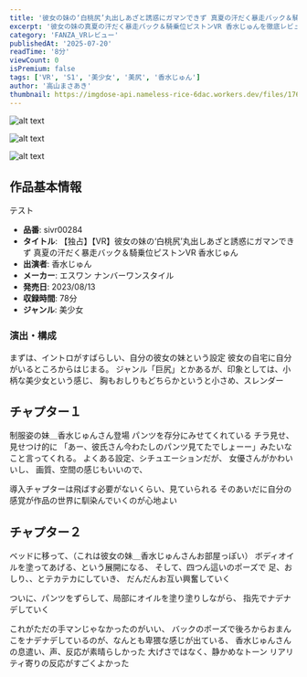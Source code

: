 ```yaml
---
title: '彼女の妹の‘白桃尻’丸出しあざと誘惑にガマンできず 真夏の汗だく暴走バック＆騎乗位ピストンVR 香水じゅん'
excerpt: '彼女の妹の真夏の汗だく暴走バック＆騎乗位ピストンVR 香水じゅんを徹底レビュー'
category: 'FANZA_VRレビュー'
publishedAt: '2025-07-20'
readTime: '8分'
viewCount: 0
isPremium: false
tags: ['VR', 'S1', '美少女', '美尻', '香水じゅん']
author: '高山まさあき'
thumbnail: https://imgdose-api.nameless-rice-6dac.workers.dev/files/1760156472182-136148cb-77e7-4998-8f3c-c9f3f1cf0489.webp
---
```


![alt text](https://imgdose-api.nameless-rice-6dac.workers.dev/files/1760156472182-136148cb-77e7-4998-8f3c-c9f3f1cf0489.webp)

![alt text](https://imgdose-api.nameless-rice-6dac.workers.dev/files/1760156470074-d752c43c-ca95-48be-84e2-4f24f6a3b423.webp)

![alt text](https://imgdose-api.nameless-rice-6dac.workers.dev/files/1760156473708-4bc13928-9802-4980-88de-51ae64a34537.webp)

## 作品基本情報

テスト

- **品番**: sivr00284
- **タイトル**: 【独占】【VR】彼女の妹の‘白桃尻’丸出しあざと誘惑にガマンできず 真夏の汗だく暴走バック＆騎乗位ピストンVR 香水じゅん
- **出演者**:   香水じゅん
- **メーカー**: エスワン ナンバーワンスタイル
- **発売日**:   2023/08/13
- **収録時間**: 	78分
- **ジャンル**: 美少女

### 演出・構成
まずは、イントロがすばらしい、自分の彼女の妹という設定
彼女の自宅に自分がいるところからはじまる。
ジャンル「巨尻」とかあるが、印象としては、小柄な美少女という感じ、
胸もおしりもどちらかというと小さめ、スレンダー

## チャプター１
制服姿の妹＿香水じゅんさん登場
パンツを存分にみせてくれている
チラ見せ、見せつけ的に
「あー、彼氏さん今わたしのパンツ見てたでしょーー」みたいなこと言ってくれる。
よくある設定、シチュエーションだが、
女優さんがかわいいし、
画質、空間の感じもいいので、

導入チャプターは飛ばす必要がないくらい、見ていられる
そのあいだに自分の感覚が作品の世界に馴染んでいくのが心地よい


## チャプター２

ベッドに移って、（これは彼女の妹＿香水じゅんさんお部屋っぽい）
ボディオイルを塗ってあげる、という展開になる、
そして、四つん這いのポーズで
足、おしり、、とテカテカにしていき、
だんだんお互い興奮していく

ついに、パンツをずらして、局部にオイルを塗り塗りしながら、
指先でナデナデしていく

これがただの手マンじゃなかったのがいい、
バックのポーズで後ろからおまんこをナデナデしているのが、なんとも卑猥な感じが出ている、
香水じゅんさんの息遣い、声、反応が素晴らしかった
大げさではなく、静かめなトーン
リアリティ寄りの反応がすごくよかった





